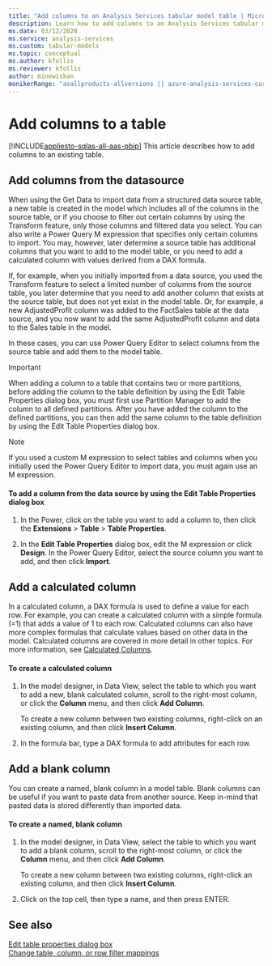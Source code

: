 ```yaml
---
title: "Add columns to an Analysis Services tabular model table | Microsoft Docs"
description: Learn how to add columns to an Analysis Services tabular model table.
ms.date: 03/12/2020
ms.service: analysis-services
ms.custom: tabular-models
ms.topic: conceptual
ms.author: kfollis
ms.reviewer: kfollis
author: minewiskan
monikerRange: "asallproducts-allversions || azure-analysis-services-current || power-bi-premium-current || >= sql-analysis-services-2016"
---
```

# Add columns to a table

[!INCLUDE[appliesto-sqlas-all-aas-pbip](../includes/appliesto-sqlas-all-aas-pbip.md)]
  This article describes how to add columns to an existing table.  
  
## Add columns from the datasource

 When using the Get Data to import data from a structured data source table, a new table is created in the model which includes all of the columns in the source table, or if you choose to filter out certain columns by using the Transform feature, only those columns and filtered data you select. You can also write a Power Query M expression that specifies only certain columns to import. You may, however, later determine a source table has additional columns that you want to add to the model table, or you need to add a calculated column with values derived from a DAX formula.  
  
 If, for example, when you initially imported from a data source, you used the Transform feature to select a limited number of columns from the source table, you later determine that you need to add another column that exists at the source table, but does not yet exist in the model table. Or, for example, a new AdjustedProfit column was added to the FactSales table at the data source, and you now want to add the same AdjustedProfit column and data to the Sales table in the model.  
  
 In these cases, you can use Power Query Editor to select columns from the source table and add them to the model table. 
  
> [!IMPORTANT]  
>  When adding a column to a table that contains two or more partitions, before adding the column to the table definition by using the Edit Table Properties dialog box, you must first use Partition Manager to add the column to all defined partitions. After you have added the column to the defined partitions, you can then add the same column to the table definition by using the Edit Table Properties dialog box.  
  
> [!NOTE]  
>  If you used a custom M expression to select tables and columns when you initially used the Power Query Editor to import data, you must again use an M expression.  
  
#### To add a column from the data source by using the Edit Table Properties dialog box
  
1.  In the Power, click on the table you want to add a column to, then click the **Extensions** > **Table** > **Table Properties**.  
  
2.  In the **Edit Table Properties** dialog box, edit the M expression or click **Design**. In the Power Query Editor, select the source column you want to add, and then click **Import**.
  
## Add a calculated column
 In a calculated column, a DAX formula is used to define a value for each row. For example, you can create a calculated column with a simple formula (=1) that adds a value of 1 to each row. Calculated columns can also have more complex formulas that calculate values based on other data in the model. Calculated columns are covered in more detail in other topics. For more information, see [Calculated Columns](../../analysis-services/tabular-models/ssas-calculated-columns.md).  
  
#### To create a calculated column
  
1.  In the model designer, in Data View, select the table to which you want to add a new, blank calculated column, scroll to the right-most column, or click the **Column** menu, and then click **Add Column**.  
  
     To create a new column between two existing columns, right-click on an existing column, and then click **Insert Column**.  
  
2.  In the formula bar, type a DAX formula to add attributes for each row.  
  
## Add a blank column

 You can create a named, blank column in a model table. Blank columns can be useful if you want to paste data from another source. Keep in-mind that pasted data is stored differently than imported data.  
  
#### To create a named, blank column
  
1.  In the model designer, in Data View, select the table to which you want to add a blank column, scroll to the right-most column, or click the **Column** menu, and then click **Add Column**.  
  
     To create a new column between two existing columns, right-click an existing column, and then click **Insert Column**.  
  
2.  Click on the top cell, then type a name, and then press ENTER.  
  
## See also

 [Edit table properties dialog box](../analysis-services-overview.md?viewFallbackFrom=sql-server-ver15)   
 [Change table, column, or row filter mappings](../../analysis-services/tabular-models/change-table-column-or-row-filter-mappings-ssas-tabular.md)  
  
